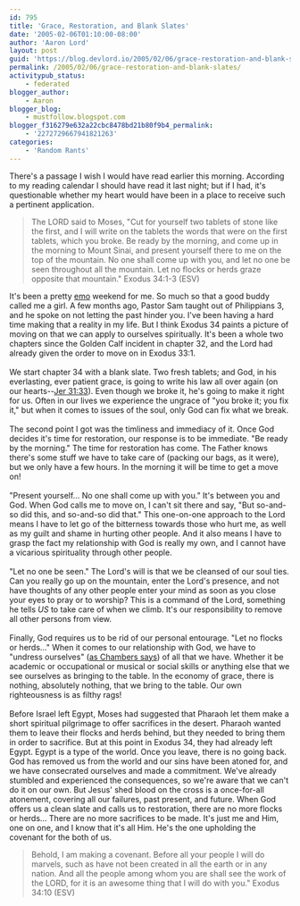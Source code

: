```yaml
---
id: 795
title: 'Grace, Restoration, and Blank Slates'
date: '2005-02-06T01:10:00-08:00'
author: 'Aaron Lord'
layout: post
guid: 'https://blog.devlord.io/2005/02/06/grace-restoration-and-blank-slates/'
permalink: /2005/02/06/grace-restoration-and-blank-slates/
activitypub_status:
    - federated
blogger_author:
    - Aaron
blogger_blog:
    - mustfollow.blogspot.com
blogger_f316279e632a22cbc8478bd21b80f9b4_permalink:
    - '2272729667941821263'
categories:
    - 'Random Rants'
---
```


There's a passage I wish I would have read earlier this morning.  According to my reading calendar I should have read it last night; but if I had, it's questionable whether my heart would have been in a place to receive such a pertinent application.<br /><blockquote>The LORD said to Moses, "Cut for yourself two tablets of stone like the first, and I will write on the tablets the words that were on the first tablets, which you broke.  Be ready by the morning, and come up in the morning to Mount Sinai, and present yourself there to me on the top of the mountain.  No one shall come up with you, and let no one be seen throughout all the mountain.  Let no flocks or herds graze opposite that mountain."  Exodus 34:1-3 (ESV)</blockquote>It's been a pretty <a href="http://en.wikipedia.org/wiki/Emo" target="_blank" rel="noopener">emo</a> weekend for me.  So much so that a good buddy called me a girl.  A few months ago, Pastor Sam taught out of Philippians 3, and he spoke on not letting the past hinder you.  I've been having a hard time making that a reality in my life.  But I think Exodus 34 paints a picture of moving on that we can apply to ourselves spiritually.  It's been a whole two chapters since the Golden Calf incident in chapter 32, and the Lord had already given the order to move on in Exodus 33:1.<br /><br />We start chapter 34 with a blank slate.  Two fresh tablets; and God, in his everlasting, ever patient grace, is going to write his law all over again (on our hearts--<a href="http://www.biblegateway.com/passage/index.php?search=jeremiah%2031:33&amp;version=47" target="_blank" rel="noopener">Jer 31:33</a>).  Even though we broke it, he's going to make it right for us.  Often in our lives we experience the ungrace of "you broke it; you fix it," but when it comes to issues of the soul, only God can fix what we break.<br /><br />The second point I got was the timliness and immediacy of it.  Once God decides it's time for restoration, our response is to be immediate.  "Be ready by the morning."  The time for restoration has come.  The Father knows there's some stuff we have to take care of (packing our bags, as it were), but we only have a few hours.  In the morning it will be time to get a move on!<br /><br />"Present yourself...  No one shall come up with you."  It's between you and God.  When God calls me to move on, I can't sit there and say, "But so-and-so did this, and so-and-so did that."  This one-on-one approach to the Lord means I have to let go of the bitterness towards those who hurt me, as well as my guilt and shame in hurting other people.  And it also means I have to grasp the fact my relationship with God is really my own, and I cannot have a vicarious spirituality through other people.<br /><br />"Let no one be seen."  The Lord's will is that we be cleansed of our soul ties.  Can you really go up on the mountain, enter the Lord's presence, and not have thoughts of any other people enter your mind as soon as you close your eyes to pray or to worship?  This is a command of the Lord, something he tells <i>US</i> to take care of when we climb.  It's our responsibility to remove all other persons from view.<br /><br />Finally, God requires us to be rid of our personal entourage.  "Let no flocks or herds..."  When it comes to our relationship with God, we have to "undress ourselves" (<a href="http://www.gospelcom.net/rbc/utmost/08/18/" target="_blank" rel="noopener">as Chambers says</a>) of all that we have.  Whether it be academic or occupational or musical or social skills or anything else that we see ourselves as bringing to the table.  In the economy of grace, there is nothing, absolutely nothing, that we bring to the table.  Our own righteousness is as filthy rags!<br /><br />Before Israel left Egypt, Moses had suggested that Pharaoh let them make a short spiritual pilgrimage to offer sacrifices in the desert.  Pharaoh wanted them to leave their flocks and herds behind, but they needed to bring them in order to sacrifice.  But at this point in Exodus 34, they had already left Egypt.  Egypt is a type of the world.  Once you leave, there is no going back.  God has removed us from the world and our sins have been atoned for, and we have consecrated ourselves and made a commitment.  We've already stumbled and experienced the consequences, so we're aware that we can't do it on our own.  But Jesus' shed blood on the cross is a once-for-all atonement, covering all our failures, past present, and future.  When God offers us a clean slate and calls us to restoration, there are no more flocks or herds...  There are no more sacrifices to be made.  It's just me and Him, one on one, and I know that it's all Him.  He's the one upholding the covenant for the both of us.<br /><blockquote>Behold, I am making a covenant.  Before all your people I will do marvels, such as have not been created in all the earth or in any nation.  And all the people among whom you are shall see the work of the LORD, for it is an awesome thing that I will do with you."  Exodus 34:10 (ESV)</blockquote><div class="blogger-post-footer"><img width='1' height='1' src='https://blogger.googleusercontent.com/tracker/2602771351651662379-2272729667941821263?l=mustfollow.blogspot.com' alt='' /></div>